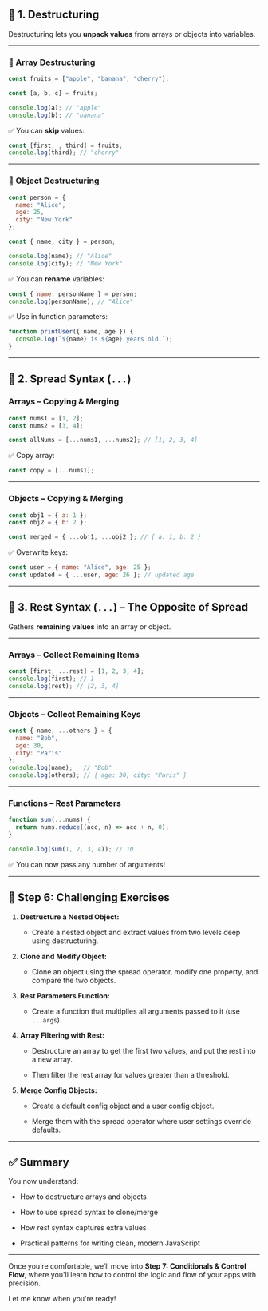 ## 🧨 1. Destructuring

Destructuring lets you **unpack values** from arrays or objects into variables.

---

### 🧺 Array Destructuring

```js
const fruits = ["apple", "banana", "cherry"];

const [a, b, c] = fruits;

console.log(a); // "apple"
console.log(b); // "banana"
```

✅ You can **skip** values:

```js
const [first, , third] = fruits;
console.log(third); // "cherry"
```

---

### 🧱 Object Destructuring

```js
const person = {
  name: "Alice",
  age: 25,
  city: "New York"
};

const { name, city } = person;

console.log(name); // "Alice"
console.log(city); // "New York"
```

✅ You can **rename** variables:

```js
const { name: personName } = person;
console.log(personName); // "Alice"
```

✅ Use in function parameters:

```js
function printUser({ name, age }) {
  console.log(`${name} is ${age} years old.`);
}
```

---

## 🌊 2. Spread Syntax (`...`)

### Arrays – Copying & Merging

```js
const nums1 = [1, 2];
const nums2 = [3, 4];

const allNums = [...nums1, ...nums2]; // [1, 2, 3, 4]
```

✅ Copy array:

```js
const copy = [...nums1];
```

---

### Objects – Copying & Merging

```js
const obj1 = { a: 1 };
const obj2 = { b: 2 };

const merged = { ...obj1, ...obj2 }; // { a: 1, b: 2 }
```

✅ Overwrite keys:

```js
const user = { name: "Alice", age: 25 };
const updated = { ...user, age: 26 }; // updated age
```

---

## 🎒 3. Rest Syntax (`...`) – The Opposite of Spread

Gathers **remaining values** into an array or object.

---

### Arrays – Collect Remaining Items

```js
const [first, ...rest] = [1, 2, 3, 4];
console.log(first); // 1
console.log(rest); // [2, 3, 4]
```

---

### Objects – Collect Remaining Keys

```js
const { name, ...others } = {
  name: "Bob",
  age: 30,
  city: "Paris"
};
console.log(name);   // "Bob"
console.log(others); // { age: 30, city: "Paris" }
```

---

### Functions – Rest Parameters

```js
function sum(...nums) {
  return nums.reduce((acc, n) => acc + n, 0);
}

console.log(sum(1, 2, 3, 4)); // 10
```

✅ You can now pass any number of arguments!

---

## 🧪 Step 6: Challenging Exercises

1. **Destructure a Nested Object:**
    
    - Create a nested object and extract values from two levels deep using destructuring.
        
2. **Clone and Modify Object:**
    
    - Clone an object using the spread operator, modify one property, and compare the two objects.
        
3. **Rest Parameters Function:**
    
    - Create a function that multiplies all arguments passed to it (use `...args`).
        
4. **Array Filtering with Rest:**
    
    - Destructure an array to get the first two values, and put the rest into a new array.
        
    - Then filter the rest array for values greater than a threshold.
        
5. **Merge Config Objects:**
    
    - Create a default config object and a user config object.
        
    - Merge them with the spread operator where user settings override defaults.
        

---

## ✅ Summary

You now understand:

- How to destructure arrays and objects
    
- How to use spread syntax to clone/merge
    
- How rest syntax captures extra values
    
- Practical patterns for writing clean, modern JavaScript
    

---

Once you’re comfortable, we’ll move into **Step 7: Conditionals & Control Flow**, where you'll learn how to control the logic and flow of your apps with precision.

Let me know when you're ready!